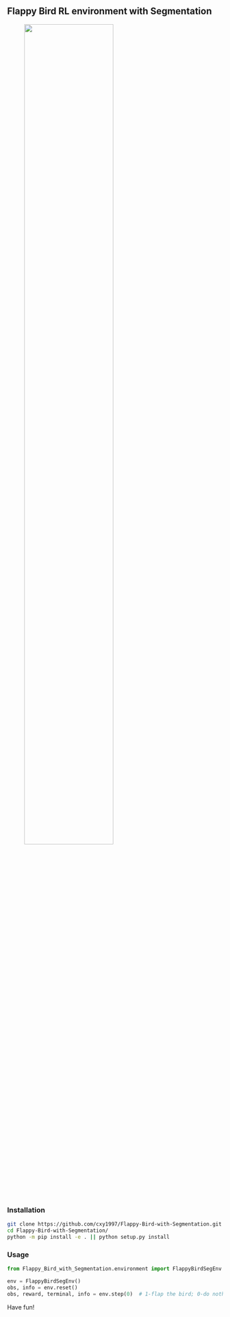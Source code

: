 ## Flappy Bird RL environment with Segmentation
<figure class="half">
    <img src="./images/demo.gif" width="70%">
</figure>

### Installation
```bash
git clone https://github.com/cxy1997/Flappy-Bird-with-Segmentation.git
cd Flappy-Bird-with-Segmentation/
python -m pip install -e . || python setup.py install
```

### Usage
```python
from Flappy_Bird_with_Segmentation.environment import FlappyBirdSegEnv

env = FlappyBirdSegEnv()
obs, info = env.reset()
obs, reward, terminal, info = env.step(0)  # 1-flap the bird; 0-do nothing
```

Have fun!
